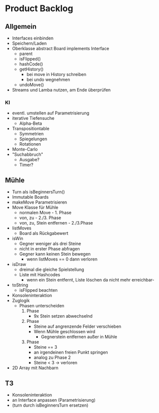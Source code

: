 # Product Backlog

## Allgemein
- Interfaces einbinden
- Speichern/Laden
- Oberklasse abstract Board implements Interface
    + parent
    + isFlipped()
    + hashCode()
    + getHistory()
        + bei move in History schreiben
        + bei undo wegnehmen
    + undoMove()
- Streams und Lamba nutzen, am Ende überprüfen

### KI
- eventl. umstellen auf Parametrisierung
- iterative Tiefensuche
    + Alpha-Beta
- Transpositiontable
    + Symmetrien
    + Spiegelungen
    + Rotationen
- Monte-Carlo
- "Suchabbruch" 
    + Ausgabe?
    + Timer?

## Mühle
- Turn als isBeginnersTurn()
- Immutable Boards
- makeMove Parametrisieren
- Move Klasse für Mühle
    + normalen Move  - 1. Phase
    + von, zu - 2./3. Phase
    + von, zu, Stein entfernen - 2./3.Phase
- listMoves
    + Board als Rückgabewert
- isWin
    + Gegner weniger als drei Steine
    + nicht in erster Phase abfragen
    + Gegner kann keinen Stein bewegen
        - wenn listMoves == 0 dann verloren
- isDraw
    + dreimal die gleiche Spielstellung
    + Liste mit Hashcodes
        * wenn ein Stein entfernt, Liste löschen da nicht mehr erreichbar- 
- toString
    + isFlipped beachten
- Konsoleninteraktion
- Zuglogik
    + Phasen unterscheiden
        1. Phase
            - 9x Stein setzen abwechselnd
        2. Phase
            - Steine auf angrenzende Felder verschieben
            - Wenn Mühle geschlossen wird
                + Gegnerstein entfernen außer in Mühle
        3. Phase
            - Steine == 3
            - an irgendeinen freien Punkt springen
            - analog zu Phase 2
            - Steine < 3 -> verloren
- 2D Array mit Nachbarn

## T3
- Konsoleninteraktion
- an Interface anpassen (Parametrisierung)
- (turn durch isBeginnersTurn ersetzen)